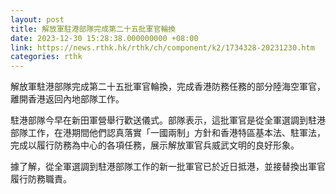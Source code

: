 ```yaml
---
layout: post
title: 解放軍駐港部隊完成第二十五批軍官輪換
date: 2023-12-30 15:28:38.000000000 +08:00
link: https://news.rthk.hk/rthk/ch/component/k2/1734328-20231230.htm
categories: rthk
---
```


解放軍駐港部隊完成第二十五批軍官輪換，完成香港防務任務的部分陸海空軍官，離開香港返回內地部隊工作。

駐港部隊今早在新田軍營舉行歡送儀式。部隊表示，這批軍官是從全軍選調到駐港部隊工作，在港期間他們認真落實「一國兩制」方針和香港特區基本法、駐軍法，完成以履行防務為中心的各項任務，展示解放軍官兵威武文明的良好形象。 

據了解，從全軍選調到駐港部隊工作的新一批軍官已於近日抵港，並接替換出軍官履行防務職責。
